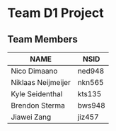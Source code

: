 
Team D1 Project
===============
Team Members
------------
|   **NAME**        |**NSID**|
|-------------------|--------|
|Nico Dimaano       | ned948 | 
|Niklaas Neijmeijer | nkn565 |
|Kyle Seidenthal    | kts135 |
|Brendon Sterma     | bws948 |
|Jiawei Zang        | jiz457 |



